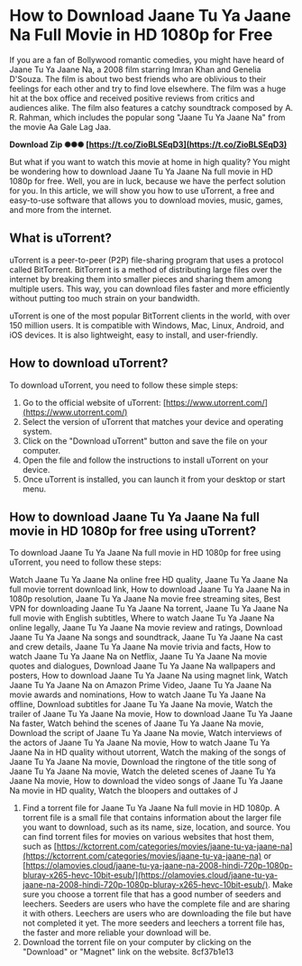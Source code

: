 # How to Download Jaane Tu Ya Jaane Na Full Movie in HD 1080p for Free
 
If you are a fan of Bollywood romantic comedies, you might have heard of Jaane Tu Ya Jaane Na, a 2008 film starring Imran Khan and Genelia D'Souza. The film is about two best friends who are oblivious to their feelings for each other and try to find love elsewhere. The film was a huge hit at the box office and received positive reviews from critics and audiences alike. The film also features a catchy soundtrack composed by A. R. Rahman, which includes the popular song "Jaane Tu Ya Jaane Na" from the movie Aa Gale Lag Jaa.
 
**Download Zip ✺✺✺ [https://t.co/ZioBLSEqD3](https://t.co/ZioBLSEqD3)**


 
But what if you want to watch this movie at home in high quality? You might be wondering how to download Jaane Tu Ya Jaane Na full movie in HD 1080p for free. Well, you are in luck, because we have the perfect solution for you. In this article, we will show you how to use uTorrent, a free and easy-to-use software that allows you to download movies, music, games, and more from the internet.
 
## What is uTorrent?
 
uTorrent is a peer-to-peer (P2P) file-sharing program that uses a protocol called BitTorrent. BitTorrent is a method of distributing large files over the internet by breaking them into smaller pieces and sharing them among multiple users. This way, you can download files faster and more efficiently without putting too much strain on your bandwidth.
 
uTorrent is one of the most popular BitTorrent clients in the world, with over 150 million users. It is compatible with Windows, Mac, Linux, Android, and iOS devices. It is also lightweight, easy to install, and user-friendly.
 
## How to download uTorrent?
 
To download uTorrent, you need to follow these simple steps:
 
1. Go to the official website of uTorrent: [https://www.utorrent.com/](https://www.utorrent.com/)
2. Select the version of uTorrent that matches your device and operating system.
3. Click on the "Download uTorrent" button and save the file on your computer.
4. Open the file and follow the instructions to install uTorrent on your device.
5. Once uTorrent is installed, you can launch it from your desktop or start menu.

## How to download Jaane Tu Ya Jaane Na full movie in HD 1080p for free using uTorrent?
 
To download Jaane Tu Ya Jaane Na full movie in HD 1080p for free using uTorrent, you need to follow these steps:
 
Watch Jaane Tu Ya Jaane Na online free HD quality,  Jaane Tu Ya Jaane Na full movie torrent download link,  How to download Jaane Tu Ya Jaane Na in 1080p resolution,  Jaane Tu Ya Jaane Na movie free streaming sites,  Best VPN for downloading Jaane Tu Ya Jaane Na torrent,  Jaane Tu Ya Jaane Na full movie with English subtitles,  Where to watch Jaane Tu Ya Jaane Na online legally,  Jaane Tu Ya Jaane Na movie review and ratings,  Download Jaane Tu Ya Jaane Na songs and soundtrack,  Jaane Tu Ya Jaane Na cast and crew details,  Jaane Tu Ya Jaane Na movie trivia and facts,  How to watch Jaane Tu Ya Jaane Na on Netflix,  Jaane Tu Ya Jaane Na movie quotes and dialogues,  Download Jaane Tu Ya Jaane Na wallpapers and posters,  How to download Jaane Tu Ya Jaane Na using magnet link,  Watch Jaane Tu Ya Jaane Na on Amazon Prime Video,  Jaane Tu Ya Jaane Na movie awards and nominations,  How to watch Jaane Tu Ya Jaane Na offline,  Download subtitles for Jaane Tu Ya Jaane Na movie,  Watch the trailer of Jaane Tu Ya Jaane Na movie,  How to download Jaane Tu Ya Jaane Na faster,  Watch behind the scenes of Jaane Tu Ya Jaane Na movie,  Download the script of Jaane Tu Ya Jaane Na movie,  Watch interviews of the actors of Jaane Tu Ya Jaane Na movie,  How to watch Jaane Tu Ya Jaane Na in HD quality without utorrent,  Watch the making of the songs of Jaane Tu Ya Jaane Na movie,  Download the ringtone of the title song of Jaane Tu Ya Jaane Na movie,  Watch the deleted scenes of Jaane Tu Ya Jaane Na movie,  How to download the video songs of Jaane Tu Ya Jaane Na movie in HD quality,  Watch the bloopers and outtakes of J

1. Find a torrent file for Jaane Tu Ya Jaane Na full movie in HD 1080p. A torrent file is a small file that contains information about the larger file you want to download, such as its name, size, location, and source. You can find torrent files for movies on various websites that host them, such as [https://kctorrent.com/categories/movies/jaane-tu-ya-jaane-na](https://kctorrent.com/categories/movies/jaane-tu-ya-jaane-na) or [https://olamovies.cloud/jaane-tu-ya-jaane-na-2008-hindi-720p-1080p-bluray-x265-hevc-10bit-esub/](https://olamovies.cloud/jaane-tu-ya-jaane-na-2008-hindi-720p-1080p-bluray-x265-hevc-10bit-esub/). Make sure you choose a torrent file that has a good number of seeders and leechers. Seeders are users who have the complete file and are sharing it with others. Leechers are users who are downloading the file but have not completed it yet. The more seeders and leechers a torrent file has, the faster and more reliable your download will be.
2. Download the torrent file on your computer by clicking on the "Download" or "Magnet" link on the website. 8cf37b1e13


